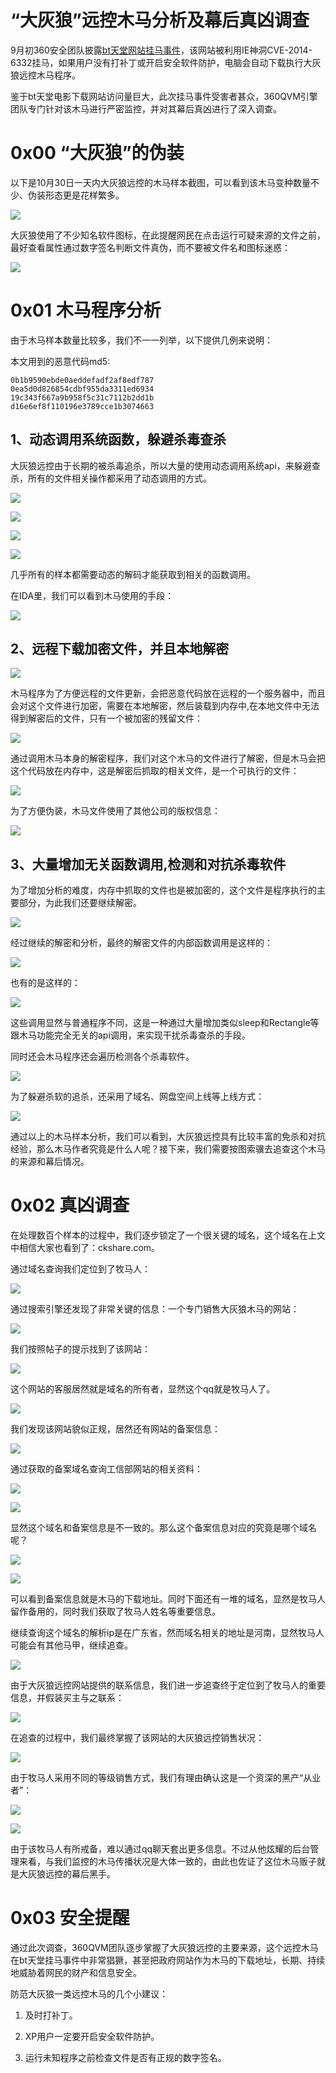 # “大灰狼”远控木马分析及幕后真凶调查

9月初360安全团队披露[bt天堂网站挂马事件](http://www.hackdig.com/09/hack-26124.htm)，该网站被利用IE神洞CVE-2014-6332挂马，如果用户没有打补丁或开启安全软件防护，电脑会自动下载执行大灰狼远控木马程序。

鉴于bt天堂电影下载网站访问量巨大，此次挂马事件受害者甚众，360QVM引擎团队专门针对该木马进行严密监控，并对其幕后真凶进行了深入调查。

0x00 “大灰狼”的伪装
=====

以下是10月30日一天内大灰狼远控的木马样本截图，可以看到该木马变种数量不少、伪装形态更是花样繁多。

![](http://drops.javaweb.org/uploads/images/fccd8df1db96c37ef5884e2937940117d7c2b10b.jpg)

大灰狼使用了不少知名软件图标，在此提醒网民在点击运行可疑来源的文件之前，最好查看属性通过数字签名判断文件真伪，而不要被文件名和图标迷惑：

![](http://drops.javaweb.org/uploads/images/fc8f1bb4acef59f82bb3d97272a163cd76585867.jpg)

0x01 木马程序分析
=====

由于木马样本数量比较多，我们不一一列举，以下提供几例来说明：

本文用到的恶意代码md5:

```
0b1b9590ebde0aeddefadf2af8edf787
0ea5d0d826854cdbf955da3311ed6934
19c343f667a9b958f5c31c7112b2dd1b
d16e6ef8f110196e3789cce1b3074663

```

1、动态调用系统函数，躲避杀毒查杀
-----------------

大灰狼远控由于长期的被杀毒追杀，所以大量的使用动态调用系统api，来躲避查杀，所有的文件相关操作都采用了动态调用的方式。

![](http://drops.javaweb.org/uploads/images/601aa8d5bcdaad6bd293464986a59c45ceaf7d9d.jpg)

![](http://drops.javaweb.org/uploads/images/1a96b8e9adf9c90b0e9c13f254d7651853ab57d8.jpg)

![](http://drops.javaweb.org/uploads/images/7476ea312537e0eadf39df96d2debb41f7b4dac6.jpg)

![](http://drops.javaweb.org/uploads/images/6b58b5dd54bbbdbc3bc79fc590e44c8463616d06.jpg)

几乎所有的样本都需要动态的解码才能获取到相关的函数调用。

在IDA里，我们可以看到木马使用的手段：

![](http://drops.javaweb.org/uploads/images/ab739fa406e9a8d59a606223d7df0964dc715a90.jpg)

2、远程下载加密文件，并且本地解密
-----------------

![](http://drops.javaweb.org/uploads/images/b07a990e715c5dd37cc8c6af3e1aeabc92864a33.jpg)

木马程序为了方便远程的文件更新，会把恶意代码放在远程的一个服务器中，而且会对这个文件进行加密，需要在本地解密，然后装载到内存中,在本地文件中无法得到解密后的文件，只有一个被加密的残留文件：

![](http://drops.javaweb.org/uploads/images/a11982849d0ff375573ab64fb4a1430eb60be64a.jpg)

通过调用木马本身的解密程序，我们对这个木马的文件进行了解密，但是木马会把这个代码放在内存中，这是解密后抓取的相关文件，是一个可执行的文件：

![](http://drops.javaweb.org/uploads/images/83afcb48e9f4fddaff9001373e9b5dab7f1b5978.jpg)

为了方便伪装，木马文件使用了其他公司的版权信息：

![](http://drops.javaweb.org/uploads/images/e5832d446e16445a98d4e92a74382bc6ed646159.jpg)

3、大量增加无关函数调用,检测和对抗杀毒软件
----------------------

为了增加分析的难度，内存中抓取的文件也是被加密的，这个文件是程序执行的主要部分，为此我们还要继续解密。

![](http://drops.javaweb.org/uploads/images/c28b4ff697bd4ab734c0ce306057c011bc9275a4.jpg)

经过继续的解密和分析，最终的解密文件的内部函数调用是这样的：

![](http://drops.javaweb.org/uploads/images/cfb8c12ade3c7905bbb0c3d2432a3b6dfe4485a2.jpg)

也有的是这样的：

![](http://drops.javaweb.org/uploads/images/bca2cac51056f593ddc51a1c8634f0c88c0adee6.jpg)

这些调用显然与普通程序不同，这是一种通过大量增加类似sleep和Rectangle等跟木马功能完全无关的api调用，来实现干扰杀毒查杀的手段。

同时还会木马程序还会遍历检测各个杀毒软件。

![](http://drops.javaweb.org/uploads/images/036a07f50f54ebe428babf89f89ca254657b0342.jpg)

为了躲避杀软的追杀，还采用了域名、网盘空间上线等上线方式：

![](http://drops.javaweb.org/uploads/images/7ed36bd84a783666b1829354e62f608a3102b4a3.jpg)

通过以上的木马样本分析，我们可以看到，大灰狼远控具有比较丰富的免杀和对抗经验，那么木马作者究竟是什么人呢？接下来，我们需要按图索骥去追查这个木马的来源和幕后情况。

0x02 真凶调查
=====

在处理数百个样本的过程中，我们逐步锁定了一个很关键的域名，这个域名在上文中相信大家也看到了：ckshare.com。

通过域名查询我们定位到了牧马人：

![](http://drops.javaweb.org/uploads/images/47b80efa79c4d09dfd205fcf708bae8cb91807e5.jpg)

通过搜索引擎还发现了非常关键的信息：一个专门销售大灰狼木马的网站：

![](http://drops.javaweb.org/uploads/images/c8dd9f88413969cdf45cf965a48d5dfdfc60cbe5.jpg)

我们按照帖子的提示找到了该网站：

![](http://drops.javaweb.org/uploads/images/0c9e1edf8b0f96badce90adb820987e53f026c78.jpg)

这个网站的客服居然就是域名的所有者，显然这个qq就是牧马人了。

![](http://drops.javaweb.org/uploads/images/598ff67b04e6c9e2fffd309bfbf911947c471dc6.jpg)

我们发现该网站貌似正规，居然还有网站的备案信息：

![](http://drops.javaweb.org/uploads/images/f907b91cc9e38e5055c1f1136f2a2b6cf41c2be8.jpg)

通过获取的备案域名查询工信部网站的相关资料：

![](http://drops.javaweb.org/uploads/images/4c734836f74b847355c4414bb4032e69b9697667.jpg)

![](http://drops.javaweb.org/uploads/images/c346e64ce1a1ee22bc5339b9f7d4dfa782e67629.jpg)

显然这个域名和备案信息是不一致的。那么这个备案信息对应的究竟是哪个域名呢？

![](http://drops.javaweb.org/uploads/images/ebeca4318202b948743141910563d9ef3169c18c.jpg)

![](http://drops.javaweb.org/uploads/images/0fa92c3d130716e238c8b0e90ad8a4570c88483b.jpg)

可以看到备案信息就是木马的下载地址。同时下面还有一堆的域名，显然是牧马人留作备用的，同时我们获取了牧马人姓名等重要信息。

继续查询这个域名的解析ip是在广东省，然而域名相关的地址是河南，显然牧马人可能会有其他马甲，继续追查。

![](http://drops.javaweb.org/uploads/images/d6deff8053c91a037b42318b7d6a4e1dc33d3987.jpg)

由于大灰狼远控网站提供的联系信息，我们进一步追查终于定位到了牧马人的重要信息，并假装买主与之联系：

![](http://drops.javaweb.org/uploads/images/26aa4745c882e749f5af35142bea9e767e1f9d6f.jpg)

在追查的过程中，我们最终掌握了该网站的大灰狼远控销售状况：

![](http://drops.javaweb.org/uploads/images/ee3a1d4bfe27be9eaf09ab478acea11b06fbd247.jpg)

由于牧马人采用不同的等级销售方式，我们有理由确认这是一个资深的黑产“从业者”：

![](http://drops.javaweb.org/uploads/images/b13190ecff26211e3128ec48886efa54e781b91c.jpg)

![](http://drops.javaweb.org/uploads/images/e3c178e614a4346d6392625af51f08f85447eb9c.jpg)

由于该牧马人有所戒备，难以通过qq聊天套出更多信息。不过从他炫耀的后台管理来看，与我们监控的木马传播状况是大体一致的，由此也佐证了这位木马贩子就是大灰狼远控的幕后黑手。

0x03 安全提醒
=====

通过此次调查，360QVM团队逐步掌握了大灰狼远控的主要来源，这个远控木马在bt天堂挂马事件中非常猖獗，甚至把政府网站作为木马的下载地址，长期、持续地威胁着网民的财产和信息安全。

防范大灰狼一类远控木马的几个小建议：

1.  及时打补丁。
    
2.  XP用户一定要开启安全软件防护。
    
3.  运行未知程序之前检查文件是否有正规的数字签名。